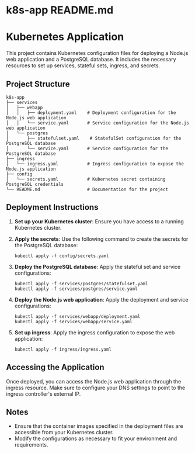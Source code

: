 # k8s-app README.md

# Kubernetes Application

This project contains Kubernetes configuration files for deploying a Node.js web application and a PostgreSQL database. It includes the necessary resources to set up services, stateful sets, ingress, and secrets.

## Project Structure

```
k8s-app
├── services
│   ├── webapp
│   │   ├── deployment.yaml    # Deployment configuration for the Node.js web application
│   │   └── service.yaml       # Service configuration for the Node.js web application
│   └── postgres
│       ├── statefulset.yaml    # StatefulSet configuration for the PostgreSQL database
│       └── service.yaml       # Service configuration for the PostgreSQL database
├── ingress
│   └── ingress.yaml           # Ingress configuration to expose the Node.js application
├── config
│   └── secrets.yaml           # Kubernetes secret containing PostgreSQL credentials
└── README.md                  # Documentation for the project
```

## Deployment Instructions

1. **Set up your Kubernetes cluster**: Ensure you have access to a running Kubernetes cluster.

2. **Apply the secrets**: Use the following command to create the secrets for the PostgreSQL database:
   ```
   kubectl apply -f config/secrets.yaml
   ```

3. **Deploy the PostgreSQL database**: Apply the stateful set and service configurations:
   ```
   kubectl apply -f services/postgres/statefulset.yaml
   kubectl apply -f services/postgres/service.yaml
   ```

4. **Deploy the Node.js web application**: Apply the deployment and service configurations:
   ```
   kubectl apply -f services/webapp/deployment.yaml
   kubectl apply -f services/webapp/service.yaml
   ```

5. **Set up ingress**: Apply the ingress configuration to expose the web application:
   ```
   kubectl apply -f ingress/ingress.yaml
   ```

## Accessing the Application

Once deployed, you can access the Node.js web application through the ingress resource. Make sure to configure your DNS settings to point to the ingress controller's external IP.

## Notes

- Ensure that the container images specified in the deployment files are accessible from your Kubernetes cluster.
- Modify the configurations as necessary to fit your environment and requirements.